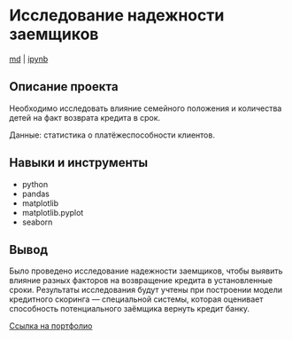 # Исследование надежности заемщиков

[md](https://github.com/F-Sergei/Portfolio_yandex_practicum_-_data_analyst/blob/main/01.%20Исследование%20надежности%20заемщиков%20(Предобработка%20данных)/Investigation_of_the_reliability_of_borrowers.md/Investigation_of_the_reliability_of_borrowers.md)  |  [ipynb](https://github.com/F-Sergei/Portfolio_yandex_practicum_-_data_analyst/blob/main/01.%20Исследование%20надежности%20заемщиков%20(Предобработка%20данных)/Investigation_of_the_reliability_of_borrowers.ipynb)

## Описание проекта

Необходимо исследовать влияние семейного положения и количества детей на факт возврата кредита в срок. 

Данные: статистика о платёжеспособности клиентов.


## Навыки и инструменты

- python
- pandas
- matplotlib
- matplotlib.pyplot
- seaborn


## Вывод

Было проведено исследование надежности заемщиков, чтобы выявить влияние разных факторов на возвращение кредита в установленные сроки. Результаты исследования будут учтены при построении модели кредитного скоринга — специальной системы, которая оценивает способность потенциального заёмщика вернуть кредит банку.

[Ссылка на портфолио](https://github.com/F-Sergei/Portfolio_for_data_analyst/tree/main)